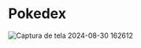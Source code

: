 # Pokedex

![Captura de tela 2024-08-30 162612](https://github.com/user-attachments/assets/067cd6ac-7fda-4036-9a6d-0868f89852dc)
